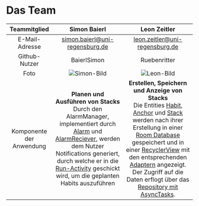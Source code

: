 # Das Team

| Teammitglied | Simon Baierl  | Leon Zeitler  |
| :-----: | :-: | :-: |
| E-Mail-Adresse | simon.baierl@uni-regensburg.de | leon.zeitler@uni-regensburg.de |
| Github-Nutzer | BaierlSimon | Ruebenritter |
| Foto | ![Simon-Bild](./docs/simon.jpg) | ![Leon-Bild](./docs/bookface.jpg) |
| Komponente der Anwendung | **Planen und Ausführen von Stacks** </br> Durch den AlarmManager, implementiert durch [Alarm](https://github.com/Android-Projekte-VHB/vhb-android-ss2021--stackyourlife-11-/blob/55b790e009009c9fa35d06f2e6c88966f82b9b85/app/app/src/main/java/com/example/habitstackerapp/functionality/Alarm.java) und [AlarmReciever](https://github.com/Android-Projekte-VHB/vhb-android-ss2021--stackyourlife-11-/blob/55b790e009009c9fa35d06f2e6c88966f82b9b85/app/app/src/main/java/com/example/habitstackerapp/functionality/AlarmReceiver.java), werden dem Nutzer Notifications generiert, durch welche er in die [Run-Activity](https://github.com/Android-Projekte-VHB/vhb-android-ss2021--stackyourlife-11-/blob/ba4464846a84bd002b3670875cd977cd24668b4e/app/app/src/main/java/com/example/habitstackerapp/activities/RunActivity.java) geschickt wird, um die geplanten Habits auszuführen| **Erstellen, Speichern und Anzeige von Stacks** </br> Die Entities [Habit](https://github.com/Android-Projekte-VHB/vhb-android-ss2021--stackyourlife-11-/blob/bd3df8260b9de8fa24deab8d76b1a383b7aa581e/app/app/src/main/java/com/example/habitstackerapp/functionality/Habit.java), [Anchor](https://github.com/Android-Projekte-VHB/vhb-android-ss2021--stackyourlife-11-/blob/bd3df8260b9de8fa24deab8d76b1a383b7aa581e/app/app/src/main/java/com/example/habitstackerapp/functionality/Anchor.java) und [Stack](https://github.com/Android-Projekte-VHB/vhb-android-ss2021--stackyourlife-11-/blob/bd3df8260b9de8fa24deab8d76b1a383b7aa581e/app/app/src/main/java/com/example/habitstackerapp/functionality/Stack.java) werden nach ihrer Erstellung in einer [Room Database](https://github.com/Android-Projekte-VHB/vhb-android-ss2021--stackyourlife-11-/blob/bd3df8260b9de8fa24deab8d76b1a383b7aa581e/app/app/src/main/java/com/example/habitstackerapp/StackDataBase/StackDataBase.java) gespeichert und in einer [RecyclerView](https://github.com/Android-Projekte-VHB/vhb-android-ss2021--stackyourlife-11-/blob/976a7d101b7278da36b2c05e0081d5c691bc63d2/app/app/src/main/java/com/example/habitstackerapp/fragments/StackOverviewFragment.java) mit den entsprechenden [Adaptern](https://github.com/Android-Projekte-VHB/vhb-android-ss2021--stackyourlife-11-/blob/976a7d101b7278da36b2c05e0081d5c691bc63d2/app/app/src/main/java/com/example/habitstackerapp/viewholderadapter/StackAdapter.java) angezeigt. Der Zugriff auf die Daten erflogt über das [Repository mit AsyncTasks](https://github.com/Android-Projekte-VHB/vhb-android-ss2021--stackyourlife-11-/blob/976a7d101b7278da36b2c05e0081d5c691bc63d2/app/app/src/main/java/com/example/habitstackerapp/StackDataBase/StackRepository.java).|
